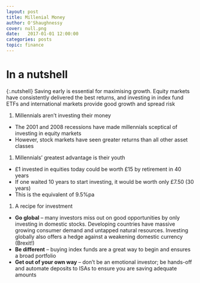 ```yaml
---
layout: post
title: Millenial Money
author: O'Shaughnessy
cover: null.png
date:   2017-01-01 12:00:00
categories: posts
topic: finance
---
```


# In a nutshell

{:.nutshell}
Saving early is essential for maximising growth. Equity markets have
consistently delivered the best returns, and investing in index fund
ETFs and international markets provide good growth and spread risk

1.  Millennials aren’t investing their money
-   The 2001 and 2008 recessions have made millennials sceptical of
    investing in equity markets
-   However, stock markets have seen greater returns than all other
    asset classes

1.  Millennials’ greatest advantage is their youth
-   £1 invested in equities today could be worth £15 by retirement in 40
    years
-   If one waited 10 years to start investing, it would be worth only
    £7.50 (30 years)
-   This is the equivalent of 9.5%pa

1.  A recipe for investment
-   **Go global** – many investors miss out on good opportunities by
    only investing in domestic stocks. Developing countries have massive
    growing consumer demand and untapped natural resources. Investing
    globally also offers a hedge against a weakening domestic currency
    (Brexit!)
-   **Be different** – buying index funds are a great way to begin and
    ensures a broad portfolio
-   **Get out of your own way** – don’t be an emotional investor; be
    hands-off and automate deposits to ISAs to ensure you are saving
    adequate amounts